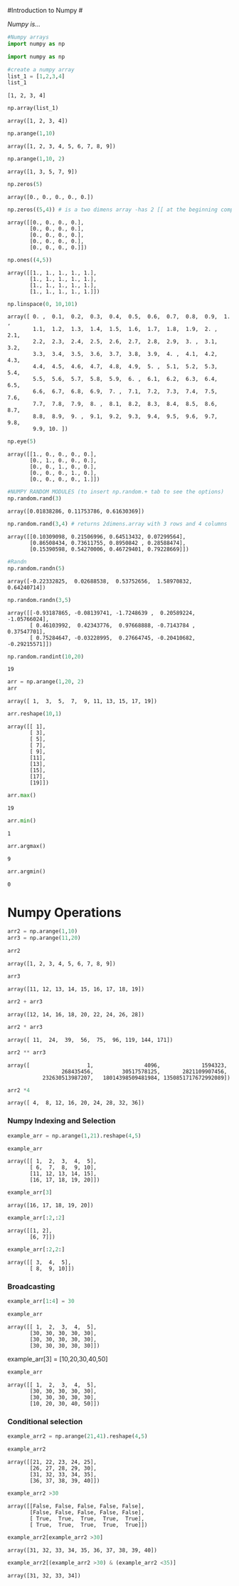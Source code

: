 
#Introduction to Numpy #

*Numpy is...*


```python
#Numpy arrays
import numpy as np
```


```python
import numpy as np
```


```python
#create a numpy array
list_1 = [1,2,3,4]
list_1
```




    [1, 2, 3, 4]




```python
np.array(list_1)
```




    array([1, 2, 3, 4])




```python
np.arange(1,10)
```




    array([1, 2, 3, 4, 5, 6, 7, 8, 9])




```python
np.arange(1,10, 2)
```




    array([1, 3, 5, 7, 9])




```python
np.zeros(5)
```




    array([0., 0., 0., 0., 0.])




```python
np.zeros((5,4)) # is a two dimens array -has 2 [[ at the beginning compared to one dimens.arrays [
```




    array([[0., 0., 0., 0.],
           [0., 0., 0., 0.],
           [0., 0., 0., 0.],
           [0., 0., 0., 0.],
           [0., 0., 0., 0.]])




```python
np.ones((4,5))
```




    array([[1., 1., 1., 1., 1.],
           [1., 1., 1., 1., 1.],
           [1., 1., 1., 1., 1.],
           [1., 1., 1., 1., 1.]])




```python
np.linspace(0, 10,101)
```




    array([ 0. ,  0.1,  0.2,  0.3,  0.4,  0.5,  0.6,  0.7,  0.8,  0.9,  1. ,
            1.1,  1.2,  1.3,  1.4,  1.5,  1.6,  1.7,  1.8,  1.9,  2. ,  2.1,
            2.2,  2.3,  2.4,  2.5,  2.6,  2.7,  2.8,  2.9,  3. ,  3.1,  3.2,
            3.3,  3.4,  3.5,  3.6,  3.7,  3.8,  3.9,  4. ,  4.1,  4.2,  4.3,
            4.4,  4.5,  4.6,  4.7,  4.8,  4.9,  5. ,  5.1,  5.2,  5.3,  5.4,
            5.5,  5.6,  5.7,  5.8,  5.9,  6. ,  6.1,  6.2,  6.3,  6.4,  6.5,
            6.6,  6.7,  6.8,  6.9,  7. ,  7.1,  7.2,  7.3,  7.4,  7.5,  7.6,
            7.7,  7.8,  7.9,  8. ,  8.1,  8.2,  8.3,  8.4,  8.5,  8.6,  8.7,
            8.8,  8.9,  9. ,  9.1,  9.2,  9.3,  9.4,  9.5,  9.6,  9.7,  9.8,
            9.9, 10. ])




```python
np.eye(5)
```




    array([[1., 0., 0., 0., 0.],
           [0., 1., 0., 0., 0.],
           [0., 0., 1., 0., 0.],
           [0., 0., 0., 1., 0.],
           [0., 0., 0., 0., 1.]])




```python
#NUMPY RANDOM MODULES (to insert np.random.+ tab to see the options)
np.random.rand(3)
```




    array([0.01838286, 0.11753786, 0.61630369])




```python
np.random.rand(3,4) # returns 2dimens.array with 3 rows and 4 columns
```




    array([[0.10309098, 0.21506996, 0.64513432, 0.07299564],
           [0.86508434, 0.73611755, 0.8950842 , 0.28588474],
           [0.15390598, 0.54270006, 0.46729401, 0.79228669]])




```python
#Randn
np.random.randn(5)
```




    array([-0.22332825,  0.02688538,  0.53752656,  1.58970832,  0.64240714])




```python
np.random.randn(3,5)
```




    array([[-0.93187865, -0.08139741, -1.7248639 ,  0.20589224, -1.05766024],
           [ 0.46103992,  0.42343776,  0.97668888, -0.7143784 ,  0.37547701],
           [ 0.75284647, -0.03228995,  0.27664745, -0.20410682, -0.29215571]])




```python
np.random.randint(10,20)
```




    19




```python
arr = np.arange(1,20, 2)
arr
```




    array([ 1,  3,  5,  7,  9, 11, 13, 15, 17, 19])




```python
arr.reshape(10,1)

```




    array([[ 1],
           [ 3],
           [ 5],
           [ 7],
           [ 9],
           [11],
           [13],
           [15],
           [17],
           [19]])




```python
arr.max()
```




    19




```python
arr.min()
```




    1




```python
arr.argmax()
```




    9




```python
arr.argmin()
```




    0



# Numpy Operations #


```python
arr2 = np.arange(1,10)
arr3 = np.arange(11,20)
```


```python
arr2
```




    array([1, 2, 3, 4, 5, 6, 7, 8, 9])




```python
arr3
```




    array([11, 12, 13, 14, 15, 16, 17, 18, 19])




```python
arr2 + arr3
```




    array([12, 14, 16, 18, 20, 22, 24, 26, 28])




```python
arr2 * arr3
```




    array([ 11,  24,  39,  56,  75,  96, 119, 144, 171])




```python
arr2 ** arr3
```




    array([                  1,                4096,             1594323,
                     268435456,         30517578125,       2821109907456,
               232630513987207,   18014398509481984, 1350851717672992089])




```python
arr2 *4
```




    array([ 4,  8, 12, 16, 20, 24, 28, 32, 36])



### Numpy Indexing and Selection ###


```python
example_arr = np.arange(1,21).reshape(4,5)
```


```python
example_arr
```




    array([[ 1,  2,  3,  4,  5],
           [ 6,  7,  8,  9, 10],
           [11, 12, 13, 14, 15],
           [16, 17, 18, 19, 20]])




```python
example_arr[3]
```




    array([16, 17, 18, 19, 20])




```python
example_arr[:2,:2]
```




    array([[1, 2],
           [6, 7]])




```python
example_arr[:2,2:]
```




    array([[ 3,  4,  5],
           [ 8,  9, 10]])



### Broadcasting ###


```python
example_arr[1:4] = 30
```


```python
example_arr
```




    array([[ 1,  2,  3,  4,  5],
           [30, 30, 30, 30, 30],
           [30, 30, 30, 30, 30],
           [30, 30, 30, 30, 30]])



example_arr[3] = [10,20,30,40,50]


```python
example_arr
```




    array([[ 1,  2,  3,  4,  5],
           [30, 30, 30, 30, 30],
           [30, 30, 30, 30, 30],
           [10, 20, 30, 40, 50]])



### Conditional selection ###


```python
example_arr2 = np.arange(21,41).reshape(4,5)
```


```python
example_arr2 
```




    array([[21, 22, 23, 24, 25],
           [26, 27, 28, 29, 30],
           [31, 32, 33, 34, 35],
           [36, 37, 38, 39, 40]])




```python
example_arr2 >30
```




    array([[False, False, False, False, False],
           [False, False, False, False, False],
           [ True,  True,  True,  True,  True],
           [ True,  True,  True,  True,  True]])




```python
example_arr2[example_arr2 >30]
```




    array([31, 32, 33, 34, 35, 36, 37, 38, 39, 40])




```python
example_arr2[(example_arr2 >30) & (example_arr2 <35)]
```




    array([31, 32, 33, 34])




```python

```
